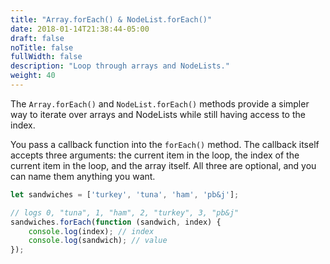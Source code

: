 ```yaml
---
title: "Array.forEach() & NodeList.forEach()"
date: 2018-01-14T21:38:44-05:00
draft: false
noTitle: false
fullWidth: false
description: "Loop through arrays and NodeLists."
weight: 40
---
```


The `Array.forEach()` and `NodeList.forEach()` methods provide a simpler way to iterate over arrays and NodeLists while still having access to the index.

You pass a callback function into the `forEach()` method. The callback itself accepts three arguments: the current item in the loop, the index of the current item in the loop, and the array itself. All three are optional, and you can name them anything you want.

```javascript
let sandwiches = ['turkey', 'tuna', 'ham', 'pb&j'];

// logs 0, "tuna", 1, "ham", 2, "turkey", 3, "pb&j"
sandwiches.forEach(function (sandwich, index) {
	console.log(index); // index
	console.log(sandwich); // value
});
```